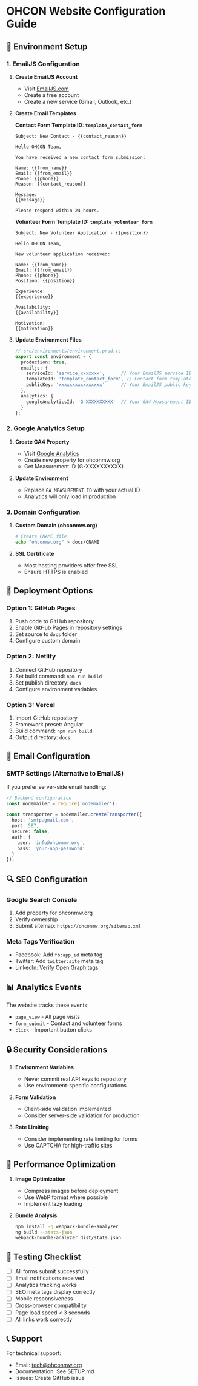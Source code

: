 # OHCON Website Configuration Guide

## 🔧 Environment Setup

### 1. EmailJS Configuration

1. **Create EmailJS Account**
   - Visit [EmailJS.com](https://www.emailjs.com/)
   - Create a free account
   - Create a new service (Gmail, Outlook, etc.)

2. **Create Email Templates**

   **Contact Form Template ID: `template_contact_form`**
   ```
   Subject: New Contact - {{contact_reason}}
   
   Hello OHCON Team,
   
   You have received a new contact form submission:
   
   Name: {{from_name}}
   Email: {{from_email}}
   Phone: {{phone}}
   Reason: {{contact_reason}}
   
   Message:
   {{message}}
   
   Please respond within 24 hours.
   ```

   **Volunteer Form Template ID: `template_volunteer_form`**
   ```
   Subject: New Volunteer Application - {{position}}
   
   Hello OHCON Team,
   
   New volunteer application received:
   
   Name: {{from_name}}
   Email: {{from_email}}
   Phone: {{phone}}
   Position: {{position}}
   
   Experience:
   {{experience}}
   
   Availability:
   {{availability}}
   
   Motivation:
   {{motivation}}
   ```

3. **Update Environment Files**
   ```typescript
   // src/environments/environment.prod.ts
   export const environment = {
     production: true,
     emailjs: {
       serviceId: 'service_xxxxxxx',      // Your EmailJS service ID
       templateId: 'template_contact_form', // Contact form template
       publicKey: 'xxxxxxxxxxxxxxxx'      // Your EmailJS public key
     },
     analytics: {
       googleAnalyticsId: 'G-XXXXXXXXXX'  // Your GA4 Measurement ID
     }
   };
   ```

### 2. Google Analytics Setup

1. **Create GA4 Property**
   - Visit [Google Analytics](https://analytics.google.com/)
   - Create new property for ohconmw.org
   - Get Measurement ID (G-XXXXXXXXXX)

2. **Update Environment**
   - Replace `GA_MEASUREMENT_ID` with your actual ID
   - Analytics will only load in production

### 3. Domain Configuration

1. **Custom Domain (ohconmw.org)**
   ```bash
   # Create CNAME file
   echo "ohconmw.org" > docs/CNAME
   ```

2. **SSL Certificate**
   - Most hosting providers offer free SSL
   - Ensure HTTPS is enabled

## 🚀 Deployment Options

### Option 1: GitHub Pages
1. Push code to GitHub repository
2. Enable GitHub Pages in repository settings
3. Set source to `docs` folder
4. Configure custom domain

### Option 2: Netlify
1. Connect GitHub repository
2. Set build command: `npm run build`
3. Set publish directory: `docs`
4. Configure environment variables

### Option 3: Vercel
1. Import GitHub repository
2. Framework preset: Angular
3. Build command: `npm run build`
4. Output directory: `docs`

## 📧 Email Configuration

### SMTP Settings (Alternative to EmailJS)
If you prefer server-side email handling:

```typescript
// Backend configuration
const nodemailer = require('nodemailer');

const transporter = nodemailer.createTransporter({
  host: 'smtp.gmail.com',
  port: 587,
  secure: false,
  auth: {
    user: 'info@ohconmw.org',
    pass: 'your-app-password'
  }
});
```

## 🔍 SEO Configuration

### Google Search Console
1. Add property for ohconmw.org
2. Verify ownership
3. Submit sitemap: `https://ohconmw.org/sitemap.xml`

### Meta Tags Verification
- Facebook: Add `fb:app_id` meta tag
- Twitter: Add `twitter:site` meta tag
- LinkedIn: Verify Open Graph tags

## 📊 Analytics Events

The website tracks these events:
- `page_view` - All page visits
- `form_submit` - Contact and volunteer forms
- `click` - Important button clicks

## 🔒 Security Considerations

1. **Environment Variables**
   - Never commit real API keys to repository
   - Use environment-specific configurations

2. **Form Validation**
   - Client-side validation implemented
   - Consider server-side validation for production

3. **Rate Limiting**
   - Consider implementing rate limiting for forms
   - Use CAPTCHA for high-traffic sites

## 📱 Performance Optimization

1. **Image Optimization**
   - Compress images before deployment
   - Use WebP format where possible
   - Implement lazy loading

2. **Bundle Analysis**
   ```bash
   npm install -g webpack-bundle-analyzer
   ng build --stats-json
   webpack-bundle-analyzer dist/stats.json
   ```

## 🧪 Testing Checklist

- [ ] All forms submit successfully
- [ ] Email notifications received
- [ ] Analytics tracking works
- [ ] SEO meta tags display correctly
- [ ] Mobile responsiveness
- [ ] Cross-browser compatibility
- [ ] Page load speed < 3 seconds
- [ ] All links work correctly

## 📞 Support

For technical support:
- Email: tech@ohconmw.org
- Documentation: See SETUP.md
- Issues: Create GitHub issue
